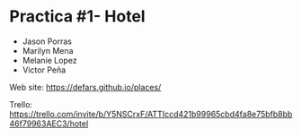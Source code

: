 # Practica #1- Hotel

- Jason Porras
- Marilyn Mena
- Melanie Lopez
- Victor Peña

Web site: https://defars.github.io/places/

Trello: https://trello.com/invite/b/Y5NSCrxF/ATTIccd421b99965cbd4fa8e75bfb8bb46f79963AEC3/hotel
